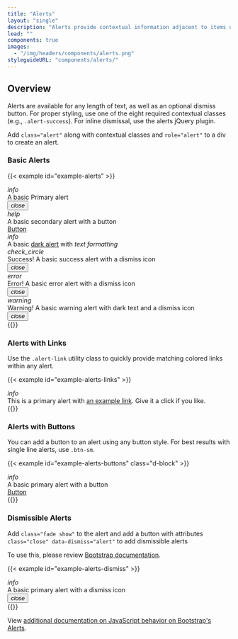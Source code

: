 ```yaml
---
title: "Alerts"
layout: "single"
description: "Alerts provide contextual information adjacent to items on the visible page. There are four types: error, warning, success, or informational."
lead: ""
components: true
images:
  - "/img/headers/components/alerts.png"
styleguideURL: "components/alerts/"
---
```


## Overview

Alerts are available for any length of text, as well as an optional dismiss button. For proper
styling, use one of the eight required contextual classes (e.g., `.alert-success`).
For inline dismissal, use the alerts jQuery plugin.

Add `class="alert"` along with contextual classes and `role="alert"` to a div to create an alert.

### Basic Alerts

{{< example id="example-alerts" >}}

<div class="alert alert-primary" role="alert">
  <i class="modus-icon material-icons alert-icon">info</i>
  <div>A basic Primary alert</div>
  <button type="button" class="close" data-dismiss="toast">
    <i class="modus-icon material-icons">close</i>
  </button>
</div>
<div class="alert alert-secondary" role="alert">
  <i class="modus-icon material-icons alert-icon">help</i>
  <div>A basic secondary alert with a button</div>
  <a href="#" class="btn btn-sm btn-text-secondary">Button</a>
</div>
<div class="alert alert-dark" role="alert">
  <i class="modus-icon material-icons alert-icon">info</i>
  <div>A basic <u>dark alert</u> with <em>text formatting</em></div>
</div>
<div class="alert alert-success fade show" role="alert">
  <i class="material-icons alert-icon">check_circle</i>
  <div>Success! A basic success alert with a dismiss icon</div>
  <button type="button" class="close" data-dismiss="alert">
    <i class="modus-icon material-icons">close</i>
  </button>
</div>
<div class="alert alert-danger fade show" role="alert">
  <i class="material-icons alert-icon">error</i>
  <div>Error! A basic error alert with a dismiss icon</div>
  <button type="button" class="close" data-dismiss="alert">
    <i class="modus-icon material-icons">close</i>
  </button>
</div>
<div class="alert alert-warning text-dark fade show" role="alert">
  <i class="modus-icon material-icons alert-icon">warning</i>
  <div>Warning! A basic warning alert with dark text and a dismiss icon</div>
  <button type="button" class="close" data-dismiss="alert">
    <i class="modus-icon material-icons">close</i>
  </button>
</div>
{{</ example >}}

### Alerts with Links

Use the `.alert-link` utility class to quickly provide matching colored links within
any alert.

{{< example id="example-alerts-links" >}}

<div class="alert alert-primary" role="alert">
  <i class="modus-icon material-icons alert-icon">info</i>
  <div>
    This is a primary alert with <a href="#" class="alert-link">an example link</a>. Give it a
    click if you like.
  </div>
</div>
{{</ example >}}

### Alerts with Buttons

You can add a button to an alert using any button style. For best results with single line
alerts, use `.btn-sm`.

{{< example id="example-alerts-buttons" class="d-block" >}}

<div class="alert alert-primary" role="alert">
  <i class="modus-icon material-icons alert-icon">info</i>
  <div>A basic primary alert with a button</div>
  <a href="#" class="btn btn-sm btn-text-primary">Button</a>
</div>
{{</ example >}}

### Dismissible Alerts

Add `class="fade show"` to the alert and add a button with attributes
`class="close" data-dismiss="alert"` to add dismissible alerts

To use this, please review [Bootstrap documentation](https://getbootstrap.com/docs/4.6/components/alerts/#dismissing).

{{< example id="example-alerts-dismiss" >}}

<div class="alert alert-primary fade show" role="alert">
  <i class="modus-icon material-icons alert-icon">info</i>
  <div>A basic primary alert with a dismiss icon</div>
  <button type="button" class="close" data-dismiss="alert">
    <i class="modus-icon material-icons">close</i>
  </button>
</div>
{{</ example >}}

View [additional documentation on JavaScript behavior on Bootstrap's Alerts](https://getbootstrap.com/docs/4.6/components/alerts/#javascript-behavior).
